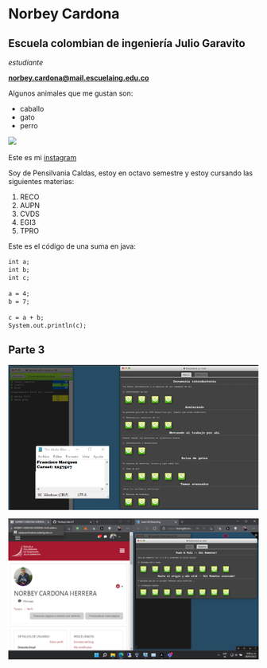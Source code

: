 # Norbey Cardona

## Escuela colombian de ingeniería Julio Garavito

*estudiante*

**norbey.cardona@mail.escuelaing.edu.co**

Algunos animales que me gustan son:
* caballo
* gato
* perro

![](https://estaticos.muyinteresante.es/media/cache/760x570_thumb/uploads/images/article/55c4a4be3fafe8e9657d93d8/cara-caballo_0.jpg)

Este es mi [instagram][1] 

[1]:https://www.instagram.com/norbey_ch/?utm_medium=copy_link

Soy de Pensilvania Caldas, estoy en octavo semestre y estoy cursando las siguientes materias:

1. RECO
2. AUPN
3. CVDS
4. EGI3
5. TPRO

Este es el código de una suma en java:
```
int a;
int b;
int c;

a = 4;
b = 7;

c = a + b;
System.out.println(c);
```

## Parte 3
![](main.png)

![](remote.png)

